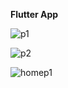 <b>Flutter App</b>

![p1](https://github.com/user-attachments/assets/a100bda8-72d4-46f4-8406-66a30c6cbba2)

![p2](https://github.com/user-attachments/assets/d6863fec-87b8-4e38-858d-c8a83e6b9352)

![homep1](https://github.com/user-attachments/assets/eb6875e4-6570-46cb-9c0d-d7ee6c3f0495)

